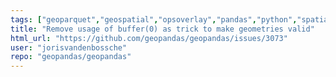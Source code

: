 ```yaml
---
tags: ["geoparquet","geospatial","opsoverlay","pandas","python","spatial"]
title: "Remove usage of buffer(0) as trick to make geometries valid"
html_url: "https://github.com/geopandas/geopandas/issues/3073"
user: "jorisvandenbossche"
repo: "geopandas/geopandas"
---
```



